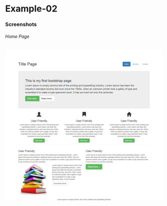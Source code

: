 # Example-02


### Screenshots
###### Home Page

![Home Page](https://github.com/anitaaziz/psd-to-html-examples/blob/master/Example-02/screenshot-main.png)



